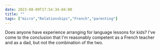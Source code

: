 ---date: 2023-08-09T17:54:34-04:00title: ""tags: ["micro","Relationships","French","parenting"]---Does anyone have experience arranging for language lessons for kids? I've come to the conclusion that I'm reasonably competent as a French teacher and as a dad, but not the combination of the two.